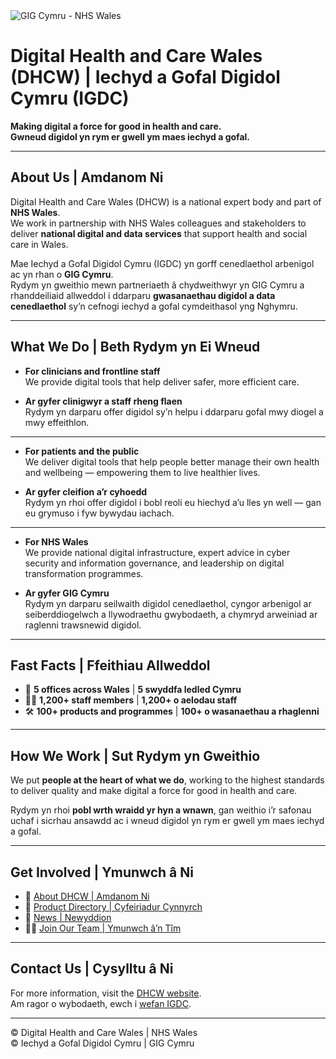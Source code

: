 <img src="https://emedia1.nhs.wales/NWISWalesNHSUK/cache/file/1CEC3541-24EF-4A4E-A903DC24F20682EB_carouselimage.png?cacheid=0.4757376463476517" alt="GIG Cymru - NHS Wales">

# Digital Health and Care Wales (DHCW) | Iechyd a Gofal Digidol Cymru (IGDC)  

**Making digital a force for good in health and care.**  
**Gwneud digidol yn rym er gwell ym maes iechyd a gofal.**

---

## About Us | Amdanom Ni

Digital Health and Care Wales (DHCW) is a national expert body and part of **NHS Wales**.  
We work in partnership with NHS Wales colleagues and stakeholders to deliver **national digital and data services** that support health and social care in Wales.

Mae Iechyd a Gofal Digidol Cymru (IGDC) yn gorff cenedlaethol arbenigol ac yn rhan o **GIG Cymru**.  
Rydym yn gweithio mewn partneriaeth â chydweithwyr yn GIG Cymru a rhanddeiliaid allweddol i ddarparu **gwasanaethau digidol a data cenedlaethol** sy’n cefnogi iechyd a gofal cymdeithasol yng Nghymru.

---

## What We Do | Beth Rydym yn Ei Wneud

- **For clinicians and frontline staff**  
  We provide digital tools that help deliver safer, more efficient care.  

- **Ar gyfer clinigwyr a staff rheng flaen**  
  Rydym yn darparu offer digidol sy’n helpu i ddarparu gofal mwy diogel a mwy effeithlon.  

---

- **For patients and the public**  
  We deliver digital tools that help people better manage their own health and wellbeing — empowering them to live healthier lives.  

- **Ar gyfer cleifion a’r cyhoedd**  
  Rydym yn rhoi offer digidol i bobl reoli eu hiechyd a’u lles yn well — gan eu grymuso i fyw bywydau iachach.  

---

- **For NHS Wales**  
  We provide national digital infrastructure, expert advice in cyber security and information governance, and leadership on digital transformation programmes.  

- **Ar gyfer GIG Cymru**  
  Rydym yn darparu seilwaith digidol cenedlaethol, cyngor arbenigol ar seiberddiogelwch a llywodraethu gwybodaeth, a chymryd arweiniad ar raglenni trawsnewid digidol.  

---

## Fast Facts | Ffeithiau Allweddol

- 📍 **5 offices across Wales** | **5 swyddfa ledled Cymru**  
- 👩‍💻 **1,200+ staff members** | **1,200+ o aelodau staff**  
- 🛠️ **100+ products and programmes** | **100+ o wasanaethau a rhaglenni**  

---

## How We Work | Sut Rydym yn Gweithio

We put **people at the heart of what we do**, working to the highest standards to deliver quality and make digital a force for good in health and care.  

Rydym yn rhoi **pobl wrth wraidd yr hyn a wnawn**, gan weithio i’r safonau uchaf i sicrhau ansawdd ac i wneud digidol yn rym er gwell ym maes iechyd a gofal.  

---

## Get Involved | Ymunwch â Ni

- 🔗 [About DHCW | Amdanom Ni](https://dhcw.nhs.wales/)  
- 📂 [Product Directory | Cyfeiriadur Cynnyrch](https://dhcw.nhs.wales/products/)  
- 📰 [News | Newyddion](https://dhcw.nhs.wales/news/)  
- 👩‍⚕️ [Join Our Team | Ymunwch â’n Tîm](https://dhcw.nhs.wales/join-our-team/)  

---

## Contact Us | Cysylltu â Ni

For more information, visit the [DHCW website](https://dhcw.nhs.wales/).  
Am ragor o wybodaeth, ewch i [wefan IGDC](https://dhcw.nhs.wales/).  

---

© Digital Health and Care Wales | NHS Wales  
© Iechyd a Gofal Digidol Cymru | GIG Cymru
